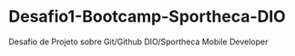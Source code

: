 # Desafio1-Bootcamp-Sportheca-DIO
Desafio de Projeto sobre Git/Github DIO/Sportheca Mobile Developer


